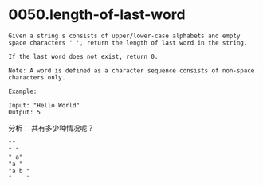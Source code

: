 
# 0050.length-of-last-word

```English
Given a string s consists of upper/lower-case alphabets and empty space characters ' ', return the length of last word in the string.

If the last word does not exist, return 0.

Note: A word is defined as a character sequence consists of non-space characters only.

Example:

Input: "Hello World"
Output: 5
```

分析：
共有多少种情况呢？

```
""
" "
" a"
"a "
"a b "
"    "
```